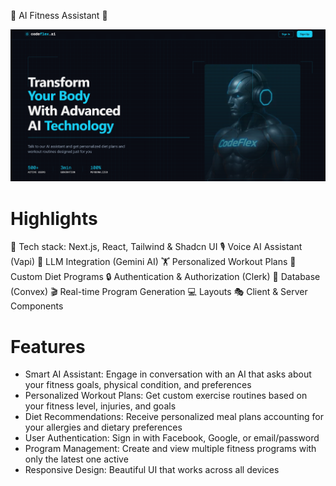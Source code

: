 💪 AI Fitness Assistant 🤖

![application_image](image.png)

# Highlights

🚀 Tech stack: Next.js, React, Tailwind & Shadcn UI
🎙️ Voice AI Assistant (Vapi)
🧠 LLM Integration (Gemini AI)
🏋️ Personalized Workout Plans
🥗 Custom Diet Programs
🔒 Authentication & Authorization (Clerk)
💾 Database (Convex)
🎬 Real-time Program Generation
💻 Layouts
🎭 Client & Server Components

# Features

- Smart AI Assistant: Engage in conversation with an AI that asks about your fitness goals, physical condition, and preferences
- Personalized Workout Plans: Get custom exercise routines based on your fitness level, injuries, and goals
- Diet Recommendations: Receive personalized meal plans accounting for your allergies and dietary preferences
- User Authentication: Sign in with Facebook, Google, or email/password
- Program Management: Create and view multiple fitness programs with only the latest one active
- Responsive Design: Beautiful UI that works across all devices
